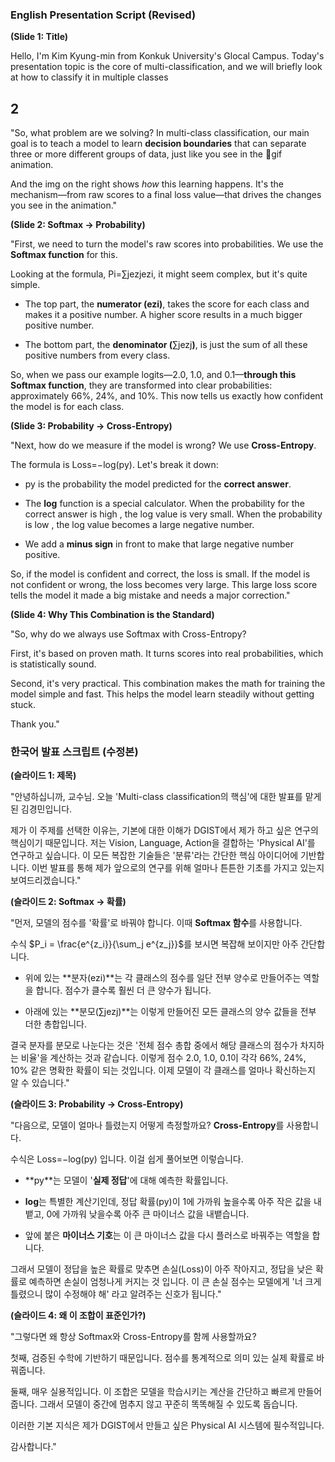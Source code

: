 ### **English Presentation Script (Revised)**

**(Slide 1: Title)**

Hello, I'm Kim Kyung-min from Konkuk University's Glocal Campus. Today's presentation topic is the core of multi-classification, and we will briefly look at how to classify it in multiple classes


## 2
"So, what problem are we solving? In multi-class classification, our main goal is to teach a model to learn **decision boundaries** that can separate three or more different groups of data, just like you see in the gif animation.

And the img on the right shows _how_ this learning happens. It's the mechanism—from raw scores to a final loss value—that drives the changes you see in the animation."


**(Slide 2: Softmax → Probability)**

"First, we need to turn the model's raw scores into probabilities. We use the **Softmax function** for this.

Looking at the formula, Pi​=∑j​ezj​ezi​​, it might seem complex, but it's quite simple.

- The top part, the **numerator (**ezi​**)**, takes the score for each class and makes it a positive number. A higher score results in a much bigger positive number.
    
- The bottom part, the **denominator (**∑j​ezj​**)**, is just the sum of all these positive numbers from every class.
    
So, when we pass our example logits—2.0, 1.0, and 0.1—**through this Softmax function**, they are transformed into clear probabilities: approximately 66%, 24%, and 10%. This now tells us exactly how confident the model is for each class.

**(Slide 3: Probability → Cross-Entropy)**

"Next, how do we measure if the model is wrong? We use **Cross-Entropy**.

The formula is Loss=−log(py​). Let's break it down:

- py​ is the probability the model predicted for the **correct answer**.
    
- The **log** function is a special calculator. When the probability for the correct answer is high , the log value is very small. When the probability is low , the log value becomes a large negative number.
    
- We add a **minus sign** in front to make that large negative number positive.
    

So, if the model is confident and correct, the loss is small. If the model is not confident or wrong, the loss becomes very large. This large loss score tells the model it made a big mistake and needs a major correction."

**(Slide 4: Why This Combination is the Standard)**

"So, why do we always use Softmax with Cross-Entropy?

First, it's based on proven math. It turns scores into real probabilities, which is statistically sound.

Second, it's very practical. This combination makes the math for training the model simple and fast. This helps the model learn steadily without getting stuck.


Thank you."

### **한국어 발표 스크립트 (수정본)**

**(슬라이드 1: 제목)**

"안녕하십니까, 교수님. 오늘 'Multi-class classification의 핵심'에 대한 발표를 맡게 된 김경민입니다.

제가 이 주제를 선택한 이유는, 기본에 대한 이해가 DGIST에서 제가 하고 싶은 연구의 핵심이기 때문입니다. 저는 Vision, Language, Action을 결합하는 'Physical AI'를 연구하고 싶습니다. 이 모든 복잡한 기술들은 '분류'라는 간단한 핵심 아이디어에 기반합니다. 이번 발표를 통해 제가 앞으로의 연구를 위해 얼마나 튼튼한 기초를 가지고 있는지 보여드리겠습니다."

**(슬라이드 2: Softmax → 확률)**

"먼저, 모델의 점수를 '확률'로 바꿔야 합니다. 이때 **Softmax 함수**를 사용합니다.

수식 $P_i = \frac{e^{z_i}}{\sum_j e^{z_j}}$를 보시면 복잡해 보이지만 아주 간단합니다.

- 위에 있는 **분자(ezi​)**는 각 클래스의 점수를 일단 전부 양수로 만들어주는 역할을 합니다. 점수가 클수록 훨씬 더 큰 양수가 됩니다.
    
- 아래에 있는 **분모(∑j​ezj​)**는 이렇게 만들어진 모든 클래스의 양수 값들을 전부 더한 총합입니다.
    

결국 분자를 분모로 나눈다는 것은 '전체 점수 총합 중에서 해당 클래스의 점수가 차지하는 비율'을 계산하는 것과 같습니다. 이렇게 점수 2.0, 1.0, 0.1이 각각 66%, 24%, 10% 같은 명확한 확률이 되는 것입니다. 이제 모델이 각 클래스를 얼마나 확신하는지 알 수 있습니다."

**(슬라이드 3: Probability → Cross-Entropy)**

"다음으로, 모델이 얼마나 틀렸는지 어떻게 측정할까요? **Cross-Entropy**를 사용합니다.

수식은 Loss=−log(py​) 입니다. 이걸 쉽게 풀어보면 이렇습니다.

- **py​**는 모델이 '**실제 정답**'에 대해 예측한 확률입니다.
    
- **log**는 특별한 계산기인데, 정답 확률(py​)이 1에 가까워 높을수록 아주 작은 값을 내뱉고, 0에 가까워 낮을수록 아주 큰 마이너스 값을 내뱉습니다.
    
- 앞에 붙은 **마이너스 기호**는 이 큰 마이너스 값을 다시 플러스로 바꿔주는 역할을 합니다.
    

그래서 모델이 정답을 높은 확률로 맞추면 손실(Loss)이 아주 작아지고, 정답을 낮은 확률로 예측하면 손실이 엄청나게 커지는 것 입니다. 이 큰 손실 점수는 모델에게 '너 크게 틀렸으니 많이 수정해야 해' 라고 알려주는 신호가 됩니다."

**(슬라이드 4: 왜 이 조합이 표준인가?)**

"그렇다면 왜 항상 Softmax와 Cross-Entropy를 함께 사용할까요?

첫째, 검증된 수학에 기반하기 때문입니다. 점수를 통계적으로 의미 있는 실제 확률로 바꿔줍니다.

둘째, 매우 실용적입니다. 이 조합은 모델을 학습시키는 계산을 간단하고 빠르게 만들어 줍니다. 그래서 모델이 중간에 멈추지 않고 꾸준히 똑똑해질 수 있도록 돕습니다.

이러한 기본 지식은 제가 DGIST에서 만들고 싶은 Physical AI 시스템에 필수적입니다.

감사합니다."